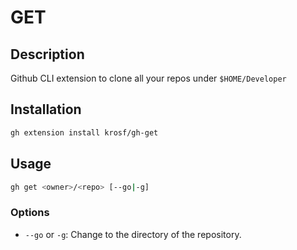 # GET

## Description

Github CLI extension to clone all your repos under `$HOME/Developer`

## Installation

```sh
gh extension install krosf/gh-get
```

## Usage

```sh
gh get <owner>/<repo> [--go|-g]
```
### Options

- `--go` or `-g`: Change to the directory of the repository.
